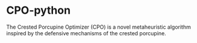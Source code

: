# CPO-python
The Crested Porcupine Optimizer (CPO) is a novel metaheuristic algorithm inspired by the defensive mechanisms of the crested porcupine.
